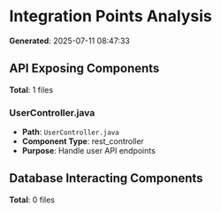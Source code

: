 # Integration Points Analysis

**Generated**: 2025-07-11 08:47:33

## API Exposing Components

**Total**: 1 files

### UserController.java
- **Path**: `UserController.java`
- **Component Type**: rest_controller
- **Purpose**: Handle user API endpoints

## Database Interacting Components

**Total**: 0 files

